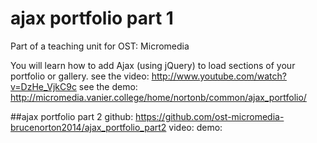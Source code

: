# ajax portfolio part 1
Part of a teaching unit for OST: Micromedia

You will learn how to add Ajax (using jQuery) to load sections of your portfolio or gallery.
see the video: http://www.youtube.com/watch?v=DzHe_VjkC9c
see the demo: http://micromedia.vanier.college/home/nortonb/common/ajax_portfolio/

##ajax portfolio part 2
github: https://github.com/ost-micromedia-brucenorton2014/ajax_portfolio_part2
video: 
demo: 
